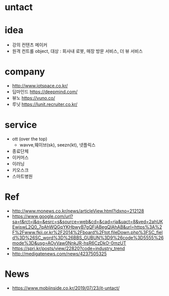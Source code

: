 # untact

# idea 
- 강의 컨텐츠 메이커 
- 원격 컨트롤 object, 대상 : 회사내 로봇, 매장 방문 서비스, 더 뷰 서비스  

# company 
- http://www.iotspace.co.kr/
- 딥마인드 https://deepmind.com/
- 뷰노 https://vuno.co/
- 루닛 https://lunit.recruiter.co.kr/

# service  
- ott (over the top)
  - wavve,웨이브(sk), seezn(kt), 넷플릭스 
- 종료단체 
- 이커머스 
- 이러닝 
- 키오스크
- 스마트병원 

# Ref
- http://www.monews.co.kr/news/articleView.html?idxno=212128
- https://www.google.com/url?sa=t&rct=j&q=&esrc=s&source=web&cd=&cad=rja&uact=8&ved=2ahUKEwjswL2Q0_7qAhWQGqYKHbwyB7gQFjABegQIAhAB&url=https%3A%2F%2Fwww.fkii.or.kr%2F2014%2Fboard%2Ftot.fileDown.php%3FSC_field%3D%26SC_word%3D%26BBS_GUBUN%3D9%26code%3D5555%26mode%3D&usg=AOvVaw0NnkJR-hsR6CzDkO-0mzUT
- https://spri.kr/posts/view/22820?code=industry_trend
- http://medigatenews.com/news/4237505325

# News
- https://www.mobiinside.co.kr/2019/07/23/it-untact/
